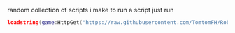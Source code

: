 random collection of scripts i make
to run a script just run
```lua
loadstring(game:HttpGet("https://raw.githubusercontent.com/TomtomFH/RobloxScripts/refs/heads/main/main.lua",true))()
```
